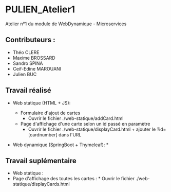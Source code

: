 # PULIEN_Atelier1
Atelier n°1 du module de WebDynamique - Microservices

## Contributeurs :
* Théo CLERE
* Maxime BROSSARD
* Sandro SPINA
* Ceif-Edine MAROUANI
* Julien BUC

## Travail réalisé

* Web statique (HTML + JS):
  * Formulaire d'ajout de cartes
    * Ouvrir le fichier ./web-statique/addCard.html
  * Page d'affichage d'une carte selon un id passé en paramètre
    * Ouvrir le fichier ./web-statique/displayCard.html + ajouter le ?id=[cardnumber] dans l'URL
      
* Web dynamique (SpringBoot + Thymeleaf):
  *   

## Travail suplémentaire

*  Web statique :
  *  Page d'affichage des toutes les cartes :
    * Ouvrir le fichier ./web-statique/displayCards.html   
